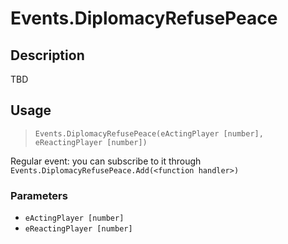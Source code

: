 # Events.DiplomacyRefusePeace
## Description
TBD

## Usage
> `Events.DiplomacyRefusePeace(eActingPlayer [number], eReactingPlayer [number])`

Regular event: you can subscribe to it through `Events.DiplomacyRefusePeace.Add(<function handler>)`

### Parameters
- `eActingPlayer [number]`
- `eReactingPlayer [number]`